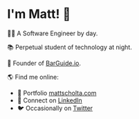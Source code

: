 # I'm Matt! 👋

👨‍💻 A Software Engineer by day.

📚 Perpetual student of technology at night.

🧱 Founder of [BarGuide.io](https://www.barguide.io).

🌎 Find me online:

- 👱 Portfolio [mattscholta.com](https://www.mattscholta.com)
- 💼 Connect on [LinkedIn](https://www.linkedin.com/in/matthewscholta)
- 🐦 Occasionally on [Twitter](https://twitter.com/visormatt)
<!-- - 🕹️ Tinkering on [Codepen](https://codepen.io/visormatt) -->
